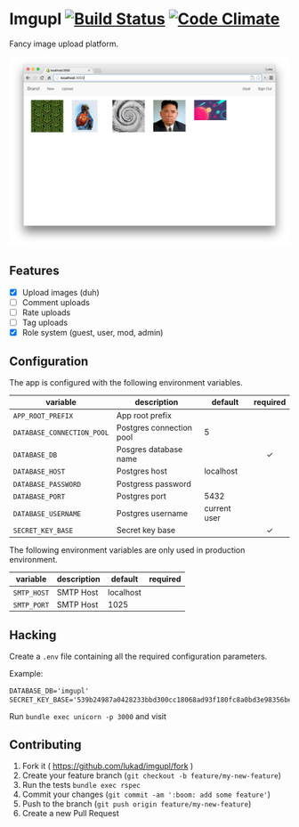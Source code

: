 Imgupl [![Build Status](https://travis-ci.org/lukad/imgupl.svg?branch=develop)](https://travis-ci.org/lukad/imgupl) [![Code Climate](https://codeclimate.com/github/lukad/imgupl/badges/gpa.svg)](https://codeclimate.com/github/lukad/imgupl)
======

Fancy image upload platform.

![](screenshot.png)

## Features

* [x] Upload images (duh)
* [ ] Comment uploads
* [ ] Rate uploads
* [ ] Tag uploads
* [x] Role system (guest, user, mod, admin)

## Configuration

The app is configured with the following environment variables.

| variable                   | description              | default      | required |
|----------------------------|--------------------------|--------------|:--------:|
| `APP_ROOT_PREFIX`          | App root prefix          |              |          |
| `DATABASE_CONNECTION_POOL` | Postgres connection pool | 5            |          |
| `DATABASE_DB`              | Posgres database name    |              | ✓        |
| `DATABASE_HOST`            | Postgres host            | localhost    |          |
| `DATABASE_PASSWORD`        | Postgress password       |              |          |
| `DATABASE_PORT`            | Postgres port            | 5432         |          |
| `DATABASE_USERNAME`        | Postgres username        | current user |          |
| `SECRET_KEY_BASE`          | Secret key base          |              | ✓        |

The following environment variables are only used in production environment.

| variable                   | description              | default      | required |
|----------------------------|--------------------------|--------------|:--------:|
| `SMTP_HOST`                | SMTP Host                | localhost    |          |
| `SMTP_PORT`                | SMTP Host                | 1025         |          |

## Hacking

Create a `.env` file containing all the required configuration parameters.

Example:
```
DATABASE_DB='imgupl'
SECRET_KEY_BASE='539b24987a0428233bbd300cc18068ad93f180fc8a0bd3e98356be340570b3e6ef44f656bf940e9813646b755cc70b1243162011576147a642b773dce6e1ee7e'
```

Run `bundle exec unicorn -p 3000` and visit [](http://localhost:3000)

## Contributing

1. Fork it ( https://github.com/lukad/imgupl/fork )
2. Create your feature branch (`git checkout -b feature/my-new-feature`)
3. Run the tests `bundle exec rspec`
4. Commit your changes (`git commit -am ':boom: add some feature'`)
5. Push to the branch (`git push origin feature/my-new-feature`)
6. Create a new Pull Request
